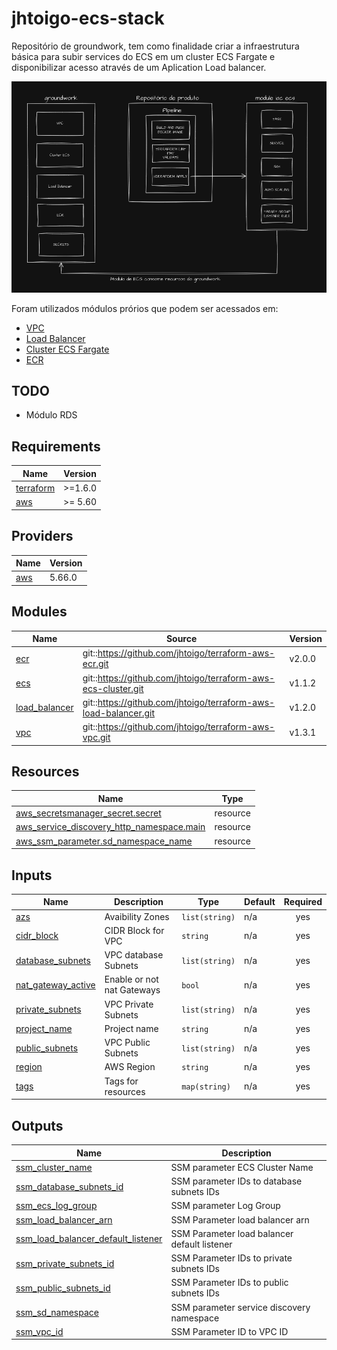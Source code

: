 # jhtoigo-ecs-stack
Repositório de groundwork, tem como finalidade criar a infraestrutura básica para subir services do ECS em um cluster ECS Fargate e disponibilizar acesso através de um Aplication Load balancer.

![](docs/stack.png)

Foram utilizados módulos prórios que podem ser acessados em:

* [VPC](https://github.com/jhtoigo/terraform-aws-vpc.git)
* [Load Balancer](https://github.com/jhtoigo/terraform-aws-load-balancer.git)
* [Cluster ECS Fargate](https://github.com/jhtoigo/terraform-aws-ecs-cluster.git)
* [ECR](https://github.com/jhtoigo/terraform-aws-ecr.git)

## TODO

* Módulo RDS

<!-- BEGIN_TF_DOCS -->
## Requirements

| Name | Version |
|------|---------|
| <a name="requirement_terraform"></a> [terraform](#requirement\_terraform) | >=1.6.0 |
| <a name="requirement_aws"></a> [aws](#requirement\_aws) | >= 5.60 |

## Providers

| Name | Version |
|------|---------|
| <a name="provider_aws"></a> [aws](#provider\_aws) | 5.66.0 |

## Modules

| Name | Source | Version |
|------|--------|---------|
| <a name="module_ecr"></a> [ecr](#module\_ecr) | git::https://github.com/jhtoigo/terraform-aws-ecr.git | v2.0.0 |
| <a name="module_ecs"></a> [ecs](#module\_ecs) | git::https://github.com/jhtoigo/terraform-aws-ecs-cluster.git | v1.1.2 |
| <a name="module_load_balancer"></a> [load\_balancer](#module\_load\_balancer) | git::https://github.com/jhtoigo/terraform-aws-load-balancer.git | v1.2.0 |
| <a name="module_vpc"></a> [vpc](#module\_vpc) | git::https://github.com/jhtoigo/terraform-aws-vpc.git | v1.3.1 |

## Resources

| Name | Type |
|------|------|
| [aws_secretsmanager_secret.secret](https://registry.terraform.io/providers/hashicorp/aws/latest/docs/resources/secretsmanager_secret) | resource |
| [aws_service_discovery_http_namespace.main](https://registry.terraform.io/providers/hashicorp/aws/latest/docs/resources/service_discovery_http_namespace) | resource |
| [aws_ssm_parameter.sd_namespace_name](https://registry.terraform.io/providers/hashicorp/aws/latest/docs/resources/ssm_parameter) | resource |

## Inputs

| Name | Description | Type | Default | Required |
|------|-------------|------|---------|:--------:|
| <a name="input_azs"></a> [azs](#input\_azs) | Avaibility Zones | `list(string)` | n/a | yes |
| <a name="input_cidr_block"></a> [cidr\_block](#input\_cidr\_block) | CIDR Block for VPC | `string` | n/a | yes |
| <a name="input_database_subnets"></a> [database\_subnets](#input\_database\_subnets) | VPC database Subnets | `list(string)` | n/a | yes |
| <a name="input_nat_gateway_active"></a> [nat\_gateway\_active](#input\_nat\_gateway\_active) | Enable or not nat Gateways | `bool` | n/a | yes |
| <a name="input_private_subnets"></a> [private\_subnets](#input\_private\_subnets) | VPC Private Subnets | `list(string)` | n/a | yes |
| <a name="input_project_name"></a> [project\_name](#input\_project\_name) | Project name | `string` | n/a | yes |
| <a name="input_public_subnets"></a> [public\_subnets](#input\_public\_subnets) | VPC Public Subnets | `list(string)` | n/a | yes |
| <a name="input_region"></a> [region](#input\_region) | AWS Region | `string` | n/a | yes |
| <a name="input_tags"></a> [tags](#input\_tags) | Tags for resources | `map(string)` | n/a | yes |

## Outputs

| Name | Description |
|------|-------------|
| <a name="output_ssm_cluster_name"></a> [ssm\_cluster\_name](#output\_ssm\_cluster\_name) | SSM parameter ECS Cluster Name |
| <a name="output_ssm_database_subnets_id"></a> [ssm\_database\_subnets\_id](#output\_ssm\_database\_subnets\_id) | SSM parameter IDs to database subnets IDs |
| <a name="output_ssm_ecs_log_group"></a> [ssm\_ecs\_log\_group](#output\_ssm\_ecs\_log\_group) | SSM parameter Log Group |
| <a name="output_ssm_load_balancer_arn"></a> [ssm\_load\_balancer\_arn](#output\_ssm\_load\_balancer\_arn) | SSM Parameter load balancer arn |
| <a name="output_ssm_load_balancer_default_listener"></a> [ssm\_load\_balancer\_default\_listener](#output\_ssm\_load\_balancer\_default\_listener) | SSM Parameter load balancer default listener |
| <a name="output_ssm_private_subnets_id"></a> [ssm\_private\_subnets\_id](#output\_ssm\_private\_subnets\_id) | SSM Parameter IDs to private subnets IDs |
| <a name="output_ssm_public_subnets_id"></a> [ssm\_public\_subnets\_id](#output\_ssm\_public\_subnets\_id) | SSM Parameter IDs to public subnets IDs |
| <a name="output_ssm_sd_namespace"></a> [ssm\_sd\_namespace](#output\_ssm\_sd\_namespace) | SSM parameter service discovery namespace |
| <a name="output_ssm_vpc_id"></a> [ssm\_vpc\_id](#output\_ssm\_vpc\_id) | SSM Parameter ID to VPC ID |
<!-- END_TF_DOCS -->